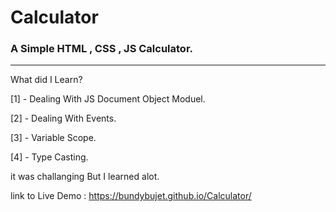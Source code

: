 # Calculator

### A Simple HTML , CSS , JS Calculator.

---

What did I Learn?

[1] - Dealing With JS Document Object Moduel.

[2] - Dealing With Events.

[3] - Variable Scope.

[4] - Type Casting.

it was challanging But I learned alot.

link to Live Demo : https://bundybujet.github.io/Calculator/
